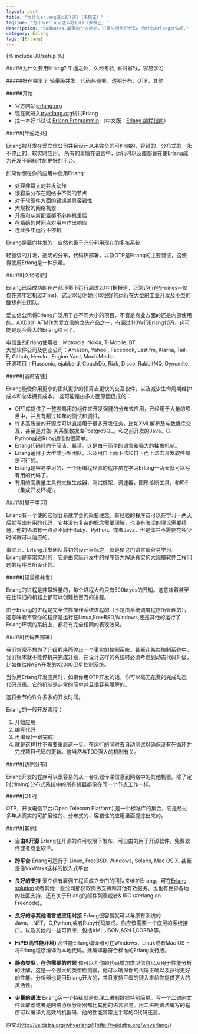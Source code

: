 ```yaml
---
layout: post
title: "为什么erlang这么好(译)（未校正）"
tagline: "为什么erlang这么好(译)（未校正）"
description: "badnotes,萬軍的个人网站，记录生活旅行代码。为什么erlang这么好."
category: Erlang
tags: [Erlang]
---
```

{% include JB/setup %}


#####为什么要用Erlang?
牛逼之处，久经考验, 省时省钱，容易学习 <br />

#####好在哪里？
轻量级并发，代码热部署，透明分布，OTP，其他 <br>

#####开始

* 官方网站:[erlang.org](http://www.erlang.org)
* 现在就进入[tryerlang.org](http://www.tryerlang.org)试试Erlang
* 找一本好书试试 [Erlang Programmin](http://www.amazon.com/ERLANG-Programming-Francesco-Cesarini/dp/0596518188) （中文版：[Erlang 编程指南](http://www.amazon.cn/gp/product/B004RDKTFM/ref=olp_product_details?ie=UTF8&me=&seller=)）

#####[牛逼之处]

Erlang被开发在爱立信公司并且设计从来完全的可伸缩的，容错的，分布式的，永不停止的，软实时应用。
所有的事情在语言中，运行时以及库都旨在使Erlang成为开发不同软件的更好的平台。

如果你想在你的应用中使用Erlang:

* 处理非常大的并发动作
* 很容易分布在网络中不同的节点
* 对于软硬件方面的错误兼具容错性
* 大规模的网络机器
* 升级和从新配置都不必停机重启
* 在精确的时间点对用户作出响应
* 连续多年运行不停机

Erlang是面向并发的，自然也善于充分利用现在的多核系统

轻量级的并发，透明的分布，代码热部署，以及OTP是Erlang的主要特征，这使得使用Erlang是一种乐趣。

#####[久经考验]

Erlang已经成功的在产品环境下运行超过20年(据报道，正常运行在9-nines--仅仅在某年宕机过31ms)，这足以证明她可以很好的运行在大型的工业开发及小型的敏捷创业团队。

爱立信公司将Erlang广泛用于各不同大小的项目，不管是商业方面的还是内部使用的。AXD301 ATM作为爱立信的龙头产品之一，有超过110W行Erlang代码，这可能是现今最大的Erlang项目了。

电信业的Erlang使用者：Motorola, Nokia, T-Mobile, BT.<br />
大型软件公司及创业公司：Amazon, Yahoo!, Facebook, Last.fm, Klarna, Tail-F, Github, Heroku, Engine Yard, MochiMedia.<br />
开源项目：Flussonic, ejabberd, CouchDb, Riak, Disco, RabbitMQ, Dynomite.<br />

#####[省时省钱]

Erlang能使你用更小的团队更少的预算去更快的交互软件，以及减少生命周期维护成本和总体拥有成本。
这可能是由多方面原因促成的：

* OPT库提供了一整套易用的组件来开发强健的分布式应用，已经用于大量的项目中，并且有超过10年的测试和调试。
* 许多高质量的开源库可以直接用于很多开发任务，比如XML解析及与数据库交互，甚至是对象-关系型数据库PostgreSQL。和之前开发的Java、C、Python或者Ruby通信也很简单。
* Erlang代码倾向于简洁、易读。这是由于简单的语言和强大的抽象机制。
* Erlang适用于大型或小型团队，以及用自上而下法和自下而上法去开发软件都是可行的。
* Erlang是容易学习的，一个用编程经验的程序员在学习Erlang一两天就可以写有用的代码了。
* 有用的高质量工具有文档生成器，测试框架，调速器，图形诊断工具，和IDE（集成开发环境）。

#####[易于学习]

Erlang有一个使的它很容易就学会的简要理念。有经验的程序员可以在学习一两天后就写出有用的代码，它并没有复杂的概念需要理解，也没有晦涩的理论需要精通。他的语法有一点点不同于Ruby、Python、或者Java，但是你并不需要花多少时间就可以适应的。

事实上，Erlang开发团队最初的设计目标之一就是使这门语言很容易学习。Erlang是非常实用的，它是由实际开发中的程序员为解决真实的大规模软件工程问题的程序员所设计的。

#####[轻量级并发]

Erlang的进程是非常轻量的，每个进程大约只有500btyes的开销。这意味着甚至在比较旧的机器上都可以创建数百万的进程。

由于Erlang的进程是完全依靠操作系统进程的（不是由系统调度程序所管理的），这意味着不管你的程序是运行在Linux,FreeBSD,Windows,还是其他的运行了Erlang环境的系统上，都将有完全相同的表现效果。

#####[代码热部署]

我们常常不想为了升级程序而停止一个事实的控制系统。甚至在某些控制系统中，我们根本就不能停机来完成升级，在设计这样的系统时必须考虑到动态代码升级，比如像给NASA开发的X2000卫星控制系统。

当你用Erlang开发应用时，如果你用OTP开发的话，你可以毫无花费的完成动态代码升级。它的机制是非常的简单并且很容易理解的。

这将会节约许许多多的开发时间。

Erlang的一般开发流程：

1. 开始应用
2. 编写代码
3. 再编译(一键完成)
4. 就是这样!并不需要重启这一步。在运行的同时去自动测试以确保没有死循环并完成项目代码的更新。这当然与TDD强大的机制有关。

#####[透明分布]

Erlang开发的程序可以很容易的从一台机器传递信息到网络中的其他机器。除了定时(timing)分布式系统中的所有机器都像在同一个节点工作一样。

#####[OTP]

OTP，开发电信平台(Open Telecom Platform),是一个标准库的集合，它是经过多年从真实的可扩展性的、分布式的、容错性的应用里面提炼出来的。

#####[其他]

* **自由&开源** Erlang在开源的许可权限下发布，可自由的用于开源软件，免费软件或者商业软件。

* **跨平台** Erlang可运行于 Linux, FreeBSD, Windows, Solaris, Mac OS X, 甚至是像VxWorks这样的嵌入式平台.

* **良好的支持** 爱立信有雇佣工程师成立专门的团队来维护Erlang。可在[Erlang solution](shttps://www.erlang-solutions.com/)或者其他一些公司那获取商务支持和其他有效服务。也也有世界各地的社区支持，还有关于Erlang的邮件列表或者& IRC (#erlang on Freenode)。

* **良好的与其他语言或应用对接** Erlang很容易就可以与原有系统的Java，.NET，C,Python,或者Ruby代码集成。你应该需要一个底层的系统接口。以及其他的一些可靠库，包括XML,JSON,ASN.1,CORBA等。

* **HiPE(高性能环境)** 高性能Erlang编译器可在Windows，Linux或者Mac OS上将Erlang程序编译为本地代码。此编译器符合标准的Erlang发行版。

* **静态类型，在你需要的时候** 你可以为你的代码增加类型信息以及用于性能分析的注解，这是一个强大的类型检测器，他可以确保你的代码正确以及获得更好的性能。分析器也是用Erlang开发的，并且支持平缓的键入来给你提供更大的灵活性。

* **少量的语法** Erlang另一个特征就是处理二进制数据特别简单。写一个二进制文件读取器或者是网络协议分析器都比其他的语言容易。用二进制语法编写的程序可以编译为高效的机器码，他的性能常常比手写的C代码还高。

原文:[http://veldstra.org/whyerlang/](http://veldstra.org/whyerlang/)































